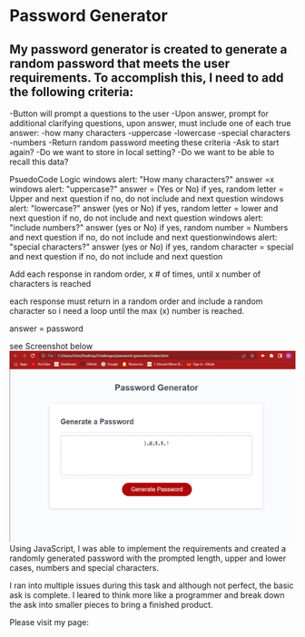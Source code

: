 # Password Generator 

## My password generator is created to generate a random password that meets the user requirements.  To accomplish this, I need to add the following criteria:

-Button will prompt a questions to the user
-Upon answer, prompt for additional clarifying questions, upon answer, must include one of each true answer:
    -how many characters
    -uppercase
    -lowercase
    -special characters
    -numbers
-Return random password meeting these criteria
-Ask to start again?
-Do we want to store in local setting?
-Do we want to be able to recall this data?

PsuedoCode Logic
windows alert: "How many characters?"
answer =x
windows alert: "uppercase?"
answer = (Yes or No)
if yes, 
random letter = Upper 
and next question
if no, do not include and next question
windows alert: "lowercase?"
answer (yes or No)
if yes, 
random letter = lower 
and next question
if no, do not include and next question
windows alert: "include numbers?"
answer (yes or No)
if yes, 
random number = Numbers 
and next question
if no, do not include and next questionwindows alert: "special characters?"
answer (yes or No)
if yes, 
random character = special 
and next question
if no, do not include and next question

Add each response in random order, x # of times, until x number of characters is reached

each response must return in a random order and include a random character so i need a loop until the max (x) number is reached.

answer = password

see Screenshot below
![Password Generator](screenshotPWGen.png)
Using JavaScript, I was able to implement the requirements and created a randomly generated password with the prompted length, upper and lower cases, numbers and special characters.  

I ran into multiple issues during this task and although not perfect, the basic ask is complete.  I leared to think more like a programmer and break down the ask into smaller pieces to bring a finished product.

Please visit my page: 

